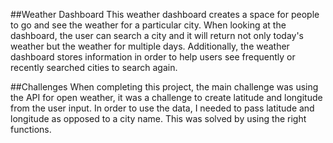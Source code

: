 ##Weather Dashboard
This weather dashboard creates a space for people to go and see the weather for a particular city. When looking at the dashboard, the user can search a city and it will return not only today's weather but the weather for multiple days. Additionally, the weather dashboard stores information in order to help users see frequently or recently searched cities to search again. 

##Challenges
When completing this project, the main challenge was using the API for open weather, it was a challenge to create latitude and longitude from the user input. In order to use the data, I needed to pass latitude and longitude as opposed to a city name. This was solved by using the right functions. 

